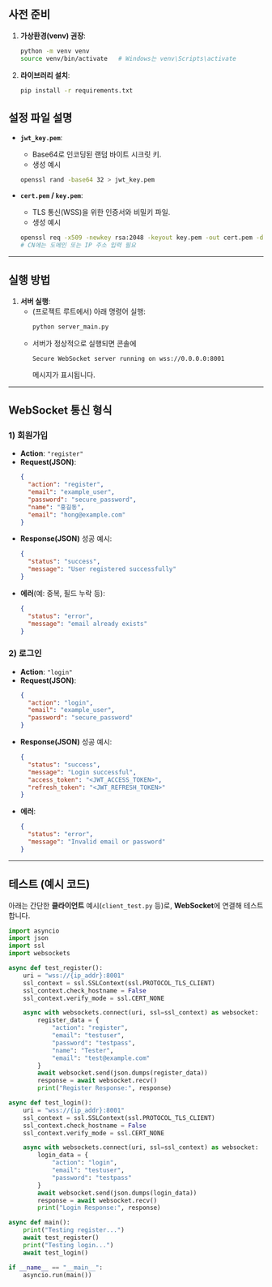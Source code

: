## 사전 준비

1. **가상환경(venv) 권장**:  
   ```bash
   python -m venv venv
   source venv/bin/activate   # Windows는 venv\Scripts\activate
   ```
2. **라이브러리 설치**:  
   ```bash
   pip install -r requirements.txt
   ```

## 설정 파일 설명

- **`jwt_key.pem`**:  
  - Base64로 인코딩된 랜덤 바이트 시크릿 키.  
  - 생성 예시
  ```bash
  openssl rand -base64 32 > jwt_key.pem
  ```

- **`cert.pem` / `key.pem`**:  
  - TLS 통신(WSS)을 위한 인증서와 비밀키 파일.  
  - 생성 예시
  ```bash
  openssl req -x509 -newkey rsa:2048 -keyout key.pem -out cert.pem -days 365 -nodes
  # CN에는 도메인 또는 IP 주소 입력 필요
  ```


---

## 실행 방법
1. **서버 실행**:  
   - (프로젝트 루트에서) 아래 명령어 실행:
     ```bash
     python server_main.py
     ```
   - 서버가 정상적으로 실행되면 콘솔에  
     ```
     Secure WebSocket server running on wss://0.0.0.0:8001
     ```
     메시지가 표시됩니다.
---

## WebSocket 통신 형식

### 1) 회원가입

- **Action**: `"register"`
- **Request(JSON)**:
  ```json
  {
    "action": "register",
    "email": "example_user",
    "password": "secure_password",
    "name": "홍길동",
    "email": "hong@example.com"
  }
  ```
- **Response(JSON)** 성공 예시:
  ```json
  {
    "status": "success",
    "message": "User registered successfully"
  }
  ```
- **에러**(예: 중복, 필드 누락 등):
  ```json
  {
    "status": "error",
    "message": "email already exists"
  }
  ```

### 2) 로그인

- **Action**: `"login"`
- **Request(JSON)**:
  ```json
  {
    "action": "login",
    "email": "example_user",
    "password": "secure_password"
  }
  ```
- **Response(JSON)** 성공 예시:
  ```json
  {
    "status": "success",
    "message": "Login successful",
    "access_token": "<JWT_ACCESS_TOKEN>",
    "refresh_token": "<JWT_REFRESH_TOKEN>"
  }
  ```
- **에러**:
  ```json
  {
    "status": "error",
    "message": "Invalid email or password"
  }
  ```

---

## 테스트 (예시 코드)

아래는 간단한 **클라이언트** 예시(`client_test.py` 등)로, **WebSocket**에 연결해 테스트합니다.

```python
import asyncio
import json
import ssl
import websockets

async def test_register():
    uri = "wss://{ip_addr}:8001"
    ssl_context = ssl.SSLContext(ssl.PROTOCOL_TLS_CLIENT)
    ssl_context.check_hostname = False
    ssl_context.verify_mode = ssl.CERT_NONE

    async with websockets.connect(uri, ssl=ssl_context) as websocket:
        register_data = {
            "action": "register",
            "email": "testuser",
            "password": "testpass",
            "name": "Tester",
            "email": "test@example.com"
        }
        await websocket.send(json.dumps(register_data))
        response = await websocket.recv()
        print("Register Response:", response)

async def test_login():
    uri = "wss://{ip_addr}:8001"
    ssl_context = ssl.SSLContext(ssl.PROTOCOL_TLS_CLIENT)
    ssl_context.check_hostname = False
    ssl_context.verify_mode = ssl.CERT_NONE

    async with websockets.connect(uri, ssl=ssl_context) as websocket:
        login_data = {
            "action": "login",
            "email": "testuser",
            "password": "testpass"
        }
        await websocket.send(json.dumps(login_data))
        response = await websocket.recv()
        print("Login Response:", response)

async def main():
    print("Testing register...")
    await test_register()
    print("Testing login...")
    await test_login()

if __name__ == "__main__":
    asyncio.run(main())
```